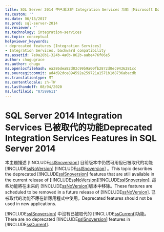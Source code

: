 ```yaml
---
title: SQL Server 2014 中已淘汰的 Integration Services 功能 |Microsoft Docs
ms.custom: ''
ms.date: 06/13/2017
ms.prod: sql-server-2014
ms.reviewer: ''
ms.technology: integration-services
ms.topic: conceptual
helpviewer_keywords:
- deprecated features [Integration Services]
- Integration Services, backward compatibility
ms.assetid: 7e0a28b1-324b-4a0b-862b-aabe476f06e5
author: chugugrace
ms.author: chugu
ms.openlocfilehash: ea286dea82d03c99b9a00fb2872d0ec9436281cc
ms.sourcegitcommit: ad4d92dce894592a259721a1571b1d8736abacdb
ms.translationtype: MT
ms.contentlocale: zh-TW
ms.lasthandoff: 08/04/2020
ms.locfileid: "87599611"
---
```

# <a name="deprecated-integration-services-features-in-sql-server-2014"></a><span data-ttu-id="cb403-102">SQL Server 2014 Integration Services 已被取代的功能</span><span class="sxs-lookup"><span data-stu-id="cb403-102">Deprecated Integration Services Features in SQL Server 2014</span></span>
  <span data-ttu-id="cb403-103">本主題描述 [!INCLUDE[ssISnoversion](../includes/ssisnoversion-md.md)] 目前版本中仍然可用但已被取代的功能 [!INCLUDE[ssNoVersion](../includes/ssnoversion-md.md)] [!INCLUDE[ssISnoversion](../includes/ssisnoversion-md.md)] 。</span><span class="sxs-lookup"><span data-stu-id="cb403-103">This topic describes the deprecated [!INCLUDE[ssISnoversion](../includes/ssisnoversion-md.md)] features that are still available in the current release of [!INCLUDE[ssNoVersion](../includes/ssnoversion-md.md)][!INCLUDE[ssISnoversion](../includes/ssisnoversion-md.md)].</span></span> <span data-ttu-id="cb403-104">這些功能將在未來的 [!INCLUDE[ssNoVersion](../includes/ssnoversion-md.md)]版本中移除。</span><span class="sxs-lookup"><span data-stu-id="cb403-104">These features are scheduled to be removed in a future release of [!INCLUDE[ssNoVersion](../includes/ssnoversion-md.md)].</span></span> <span data-ttu-id="cb403-105">已被取代的功能不應在新應用程式中使用。</span><span class="sxs-lookup"><span data-stu-id="cb403-105">Deprecated features should not be used in new applications.</span></span>  
  
 <span data-ttu-id="cb403-106">[!INCLUDE[ssISnoversion](../includes/ssisnoversion-md.md)] 中沒有已被取代的 [!INCLUDE[ssCurrent](../includes/sscurrent-md.md)]功能。</span><span class="sxs-lookup"><span data-stu-id="cb403-106">There are no deprecated [!INCLUDE[ssISnoversion](../includes/ssisnoversion-md.md)] features in [!INCLUDE[ssCurrent](../includes/sscurrent-md.md)].</span></span>  
  
  
